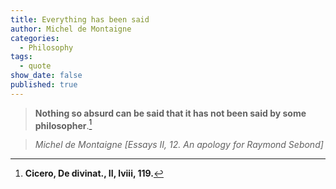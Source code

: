 ```yaml
---
title: Everything has been said
author: Michel de Montaigne
categories:
  - Philosophy
tags:
  - quote
show_date: false
published: true
---
```


> **Nothing so absurd can be said that it has not been said by some philosopher**.[^1]

> <cite>Michel de Montaigne [Essays II, 12. An apology for Raymond Sebond]</cite>

[^1]: **Cicero, De divinat., II, lviii, 119.**